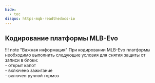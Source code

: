 ```yaml
---
hide:
  - toc
disqus: https-mqb-readthedocs-io
---
```


<style>
  .md-typeset h1,
  .md-content__button {
    display: none;
  }
</style>

## Кодирование платформы MLB-Evo

!!! note "Важная информация"
    При кодировании MLB-Evo платформы необходимо выполнить следующие условия для снятия защиты от записи в блоки:  
        - открыт капот   
        - включено зажигание  
        - включен ручной тормоз   